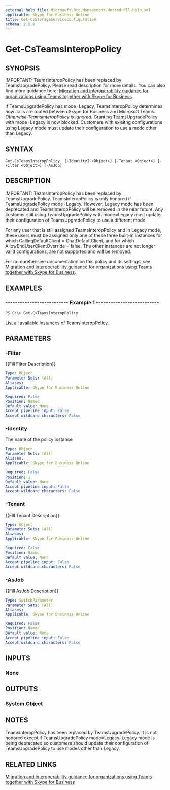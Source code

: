 ```yaml
---
external help file: Microsoft.Rtc.Management.Hosted.dll-help.xml
applicable: Skype for Business Online
title: Get-CsStorageServiceConfiguration
schema: 2.0.0
---
```


# Get-CsTeamsInteropPolicy

## SYNOPSIS

IMPORTANT: TeamsInteropPolicy has been replaced by TeamsUpgradePolicy. Please read description for more details. You can also find more guidance here: [Migration and interoperability guidance for organizations using Teams together with Skype for Business](https://docs.microsoft.com/en-us/microsoftteams/migration-interop-guidance-for-teams-with-skype).

If TeamsUpgradePolicy has mode=Legacy, TeamsInteropPolicy  determines how calls are routed between Skype for Business and Microsoft Teams. *Otherwise TeamsInteropPolicy is ignored.* Granting TeamsUpgradePolicy with mode=Legacy is now blocked. Customers with exisitng configurations using Legacy mode must update their configuration to use a mode other than Legacy.


## SYNTAX

```
Get-CsTeamsInteropPolicy  [-Identity] <Object>] [-Tenant <Object>] [-Filter <Object>] [-AsJob]
```

## DESCRIPTION

IMPORTANT: TeamsInteropPolicy has been replaced by TeamsUpgradePolicy. TeamsInteropPolicy is only honored if TeamsUpgradePolicy mode=Legacy.  However, Legacy mode has been deprecated and TeamsInteropPolicy will be removed in the near future.  Any customer still using TeamsUpgradePolicy with mode=Legacy must update their configuration of TeamsUpgradePolicy to use a different mode.

For any user that is still assigned TeamsInteropPolicy and in Legacy mode, these users must be assigned only one of these three built-in instances for which CallingDefaultClient = ChatDefaultClient, and for which AllowEndUserClientOverride = false. The other instances are not longer valid configurations, are not supported and will be removed. 


 
For comprehensive documentation on this policy and its settings, see [Migration and interoperability guidance for organizations using Teams together with Skype for Business](https://docs.microsoft.com/en-us/microsoftteams/migration-interop-guidance-for-teams-with-skype).


## EXAMPLES

### -------------------------- Example 1 --------------------------
```
PS C:\> Get-CsTeamsInteropPolicy
```

List all available instances of TeamsInteropPolicy.

## PARAMETERS

### -Filter
{{Fill Filter Description}}

```yaml
Type: Object
Parameter Sets: (All)
Aliases: 
Applicable: Skype for Business Online 

Required: False
Position: Named
Default value: None
Accept pipeline input: False
Accept wildcard characters: False
```

### -Identity
The name of the policy instance

```yaml
Type: Object
Parameter Sets: (All)
Aliases: 
Applicable: Skype for Business Online 

Required: False
Position: 1
Default value: None
Accept pipeline input: False
Accept wildcard characters: False
```


### -Tenant
{{Fill Tenant Description}}

```yaml
Type: Object
Parameter Sets: (All)
Aliases: 
Applicable: Skype for Business Online 

Required: False
Position: Named
Default value: None
Accept pipeline input: False
Accept wildcard characters: False
```

### -AsJob
{{Fill AsJob Description}}

```yaml
Type: SwitchParameter
Parameter Sets: (All)
Aliases: 
Applicable: Skype for Business Online

Required: False
Position: Named
Default value: None
Accept pipeline input: False
Accept wildcard characters: False
```

## INPUTS

### None

## OUTPUTS

### System.Object

## NOTES
TeamsInteropPolicy has been replaced by TeamsUpgradePolicy. It is not honored except if TeamsUpgradePolicy mode=Legacy. Legacy mode is being deprecated so customers should update their configuration of TeamsUpgradePolicy to use modes other than Legacy. 


## RELATED LINKS

[Migration and interoperability guidance for organizations using Teams together with Skype for Business](https://docs.microsoft.com/en-us/microsoftteams/migration-interop-guidance-for-teams-with-skype)
